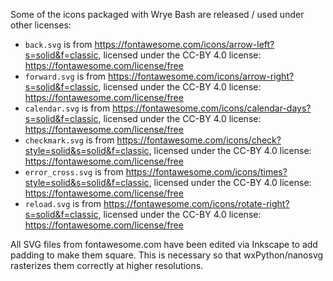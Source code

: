 Some of the icons packaged with Wrye Bash are released / used under other licenses:

- `back.svg` is from https://fontawesome.com/icons/arrow-left?s=solid&f=classic,
  licensed under the CC-BY 4.0 license: https://fontawesome.com/license/free
- `forward.svg` is from https://fontawesome.com/icons/arrow-right?s=solid&f=classic,
  licensed under the CC-BY 4.0 license: https://fontawesome.com/license/free
- `calendar.svg` is from https://fontawesome.com/icons/calendar-days?s=solid&f=classic,
  licensed under the CC-BY 4.0 license: https://fontawesome.com/license/free
- `checkmark.svg` is from https://fontawesome.com/icons/check?style=solid&s=solid&f=classic,
  licensed under the CC-BY 4.0 license: https://fontawesome.com/license/free
- `error_cross.svg` is from https://fontawesome.com/icons/times?style=solid&s=solid&f=classic,
  licensed under the CC-BY 4.0 license: https://fontawesome.com/license/free
- `reload.svg` is from https://fontawesome.com/icons/rotate-right?s=solid&f=classic,
  licensed under the CC-BY 4.0 license: https://fontawesome.com/license/free

All SVG files from fontawesome.com have been edited via Inkscape to add padding to make them square.
This is necessary so that wxPython/nanosvg rasterizes them correctly at higher resolutions.
